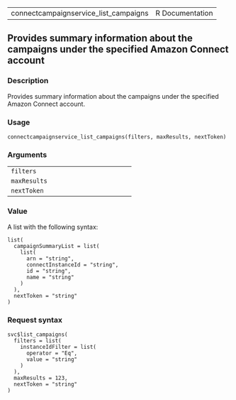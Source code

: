 <table style="width: 100%;">
<tbody>
<tr class="odd">
<td>connectcampaignservice_list_campaigns</td>
<td style="text-align: right;">R Documentation</td>
</tr>
</tbody>
</table>

## Provides summary information about the campaigns under the specified Amazon Connect account

### Description

Provides summary information about the campaigns under the specified
Amazon Connect account.

### Usage

    connectcampaignservice_list_campaigns(filters, maxResults, nextToken)

### Arguments

<table>
<colgroup>
<col style="width: 35%" />
<col style="width: 65%" />
</colgroup>
<tbody>
<tr class="odd">
<td><code
id="connectcampaignservice_list_campaigns_:_filters">filters</code></td>
<td></td>
</tr>
<tr class="even">
<td><code
id="connectcampaignservice_list_campaigns_:_maxResults">maxResults</code></td>
<td></td>
</tr>
<tr class="odd">
<td><code
id="connectcampaignservice_list_campaigns_:_nextToken">nextToken</code></td>
<td></td>
</tr>
</tbody>
</table>

### Value

A list with the following syntax:

    list(
      campaignSummaryList = list(
        list(
          arn = "string",
          connectInstanceId = "string",
          id = "string",
          name = "string"
        )
      ),
      nextToken = "string"
    )

### Request syntax

    svc$list_campaigns(
      filters = list(
        instanceIdFilter = list(
          operator = "Eq",
          value = "string"
        )
      ),
      maxResults = 123,
      nextToken = "string"
    )
